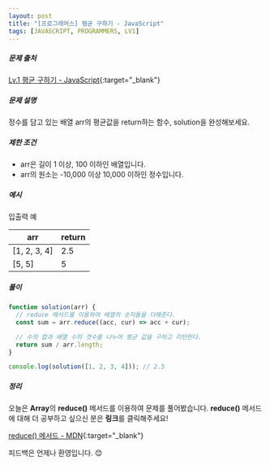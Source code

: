 ```yaml
---
layout: post
title: "[프로그래머스] 평균 구하기 - JavaScript"
tags: [JAVASCRIPT, PROGRAMMERS, LV1]
---
```


##### 문제 출처

[Lv.1 평균 구하기 - JavaScript](https://programmers.co.kr/learn/courses/30/lessons/12944?language=javascript){:target="\_blank"}

##### 문제 설명

정수를 담고 있는 배열 arr의 평균값을 return하는 함수, solution을 완성해보세요.

##### 제한 조건

- arr은 길이 1 이상, 100 이하인 배열입니다.
- arr의 원소는 -10,000 이상 10,000 이하인 정수입니다.

##### 예시

입출력 예

| arr          | return |
| ------------ | ------ |
| [1, 2, 3, 4] | 2.5    |
| [5, 5]       | 5      |

##### 풀이

```javascript
function solution(arr) {
  // reduce 메서드를 이용하여 배열의 숫자들을 더해준다.
  const sum = arr.reduce((acc, cur) => acc + cur);

  // 수의 합과 배열 수의 갯수를 나누어 평균 값을 구하고 리턴한다.
  return sum / arr.length;
}

console.log(solution([1, 2, 3, 4])); // 2.5
```

##### 정리

오늘은 **Array**의 **reduce()** 메서드를 이용하여 문제를 풀어봤습니다. **reduce()** 메서드에 대해 더 공부하고 싶으신 분은 **링크**를 클릭해주세요!

[reduce() 메서드 - MDN](https://developer.mozilla.org/ko/docs/Web/JavaScript/Reference/Global_Objects/Array/reduce){:target="\_blank"}

피드백은 언제나 환영입니다. 😊
